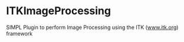 # ITKImageProcessing
SIMPL Plugin to perform Image Processing using the ITK (www.itk.org) framework
